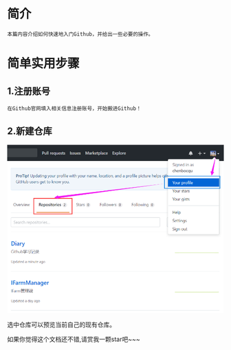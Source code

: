 # 简介
    本篇内容介绍如何快速地入门Github，并给出一些必要的操作。

# 简单实用步骤

## 1.注册账号

    在Github官网填入相关信息注册账号，开始搬进Github！

## 2.新建仓库


![新建仓库](https://github.com/chenbocqu/Diary/blob/master/imgs/new_a_repository.png)

选中仓库可以预览当前自己的现有仓库。




如果你觉得这个文档还不错,请赏我一颗star吧~~~




